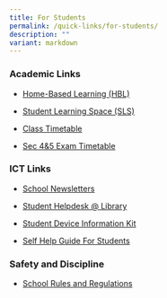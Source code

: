 ```yaml
---
title: For Students
permalink: /quick-links/for-students/
description: ""
variant: markdown
---
```

<h3><strong>Academic Links</strong></h3>
<ul>
<li>
<p><a href="https://staging.d2or6b3ngngjp5.amplifyapp.com/about-us/links/students/home-based-learning-hbl/" rel="noopener noreferrer nofollow" target="_blank">Home-Based Learning (HBL)</a>
</p>
</li>
<li>
<p><a href="https://vle.learning.moe.edu.sg/login" rel="noopener noreferrer nofollow" target="_blank">Student Learning Space (SLS)</a>
</p>
</li>
<li>
<p><a href="https://newtownsec.moe.edu.sg/others/announcements/class-timetable" rel="noopener noreferrer nofollow" target="_blank">Class Timetable</a>
</p>
</li>
<li>
<p><a href="https://www.newtownsec.moe.edu.sg/exam-timetable/" rel="noopener noreferrer nofollow" target="_blank">Sec 4&amp;5 Exam Timetable</a>
</p>
</li>
</ul>
<h3><strong>ICT Links</strong></h3>
<ul>
<li>
<p><a href="https://newtownsec.moe.edu.sg/about-us/links/parents/school-newsletters" rel="noopener noreferrer nofollow" target="_blank">School Newsletters</a>
</p>
</li>
<li>
<p><a href="/files/Student_Helpdesk___Library.pdf" rel="noopener noreferrer nofollow" target="_blank">Student Helpdesk @ Library</a>
</p>
</li>
<li>
<p><a href="/files/This_page_will_be_updated_soon.pdf" rel="noopener noreferrer nofollow" target="_blank">Student Device Information Kit</a>
</p>
</li>
<li>
<p><a href="https://www.newtownsec.moe.edu.sg/self-help-guide-for-students/" rel="noopener nofollow" target="_blank">Self Help Guide For Students</a>
</p>
</li>
</ul>
<h3><strong>Safety and Discipline</strong></h3>
<ul data-tight="true" class="tight">
<li>
<p><a rel="noopener noreferrer nofollow" target="_blank" href="/files/2025/2025_NTSS_Rules_and_Regulations.pdf">School Rules and Regulations</a>
</p>
</li>
</ul>
<p></p>